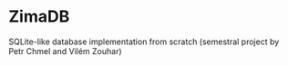 # ZimaDB
SQLite-like database implementation from scratch (semestral project by Petr Chmel and Vilém Zouhar)
